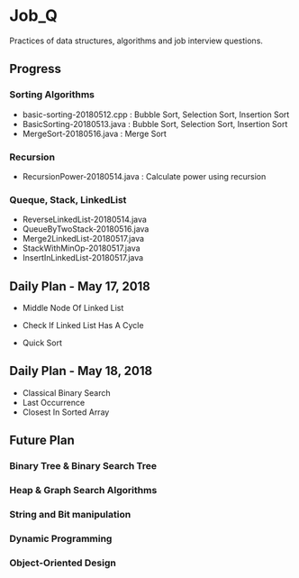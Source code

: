 # Job_Q

Practices of data structures, algorithms and job interview questions.

## Progress

### Sorting Algorithms 
   - basic-sorting-20180512.cpp : Bubble Sort, Selection Sort, Insertion Sort
   - BasicSorting-20180513.java : Bubble Sort, Selection Sort, Insertion Sort
   - MergeSort-20180516.java : Merge Sort
   
### Recursion
   - RecursionPower-20180514.java : Calculate power using recursion

### Queque, Stack, LinkedList
   - ReverseLinkedList-20180514.java
   - QueueByTwoStack-20180516.java
   - Merge2LinkedList-20180517.java
   - StackWithMinOp-20180517.java
   - InsertInLinkedList-20180517.java
   
## Daily Plan - May 17, 2018
 - Middle Node Of Linked List
 - Check If Linked List Has A Cycle
 
 - Quick Sort

## Daily Plan - May 18, 2018
 - Classical Binary Search
 - Last Occurrence	
 - Closest In Sorted Array	
   

## Future Plan

### Binary Tree & Binary Search Tree
### Heap & Graph Search Algorithms
### String and Bit manipulation

### Dynamic Programming

### Object-Oriented Design
